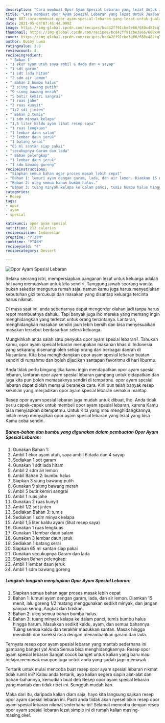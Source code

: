 ```yaml
---
description: "Cara membuat Opor Ayam Spesial Lebaran yang lezat Untuk Jualan"
title: "Cara membuat Opor Ayam Spesial Lebaran yang lezat Untuk Jualan"
slug: 887-cara-membuat-opor-ayam-spesial-lebaran-yang-lezat-untuk-jualan
date: 2021-05-04T07:46:44.999Z
image: https://img-global.cpcdn.com/recipes/bcd42ff91cbe3e66/680x482cq70/opor-ayam-spesial-lebaran-foto-resep-utama.jpg
thumbnail: https://img-global.cpcdn.com/recipes/bcd42ff91cbe3e66/680x482cq70/opor-ayam-spesial-lebaran-foto-resep-utama.jpg
cover: https://img-global.cpcdn.com/recipes/bcd42ff91cbe3e66/680x482cq70/opor-ayam-spesial-lebaran-foto-resep-utama.jpg
author: Bobby Luna
ratingvalue: 3.8
reviewcount: 4
recipeingredient:
- " Bahan 1"
- "1 ekor ayam utuh saya ambil 6 dada dan 4 sayap"
- "1 sdt garam"
- "1 sdt lada hitam"
- "2 sdm air lemon"
- " Bahan 2 bumbu halus"
- "3 siung bawang putih"
- "9 siung bawang merah"
- "5 butir kemiri sangrai"
- "1 ruas jahe"
- "2 ruas kunyit"
- "1/2 sdt jinten"
- " Bahan 3 tumis"
- "1 sdm minyak kelapa"
- "1,5 liter kaldu ayam lihat resep saya"
- "1 ruas lengkuas"
- "1 lembar daun salam"
- "3 lembar daun jeruk"
- "1 batang serai"
- "65 ml santan siap pakai"
- "secukupnya Garam dan lada"
- " Bahan pelengkap"
- "1 lembar daun jeruk"
- "1 sdm bawang goreng"
recipeinstructions:
- "Siapkan semua bahan agar proses masak lebih cepat"
- "Bahan 1: lumuri ayam dengan garam, lada, dan air lemon. Diamkan 15 menit, lalu goreng 1/2 matang menggunakan sedikit minyak, dan jangan sampai kering. Angkat dan tiriskan."
- "Bahan 2: uleg semua bahan bumbu halus."
- "Bahan 3: tuang minyak kelapa ke dalam panci, tumis bumbu halus hingga harum. Masukkan sedikit kaldu, ayam, dan semua bahannya. Tuang semua kaldu dan terakhir masukkan santan. Masak hingga mendidih dan koreksi rasa dengan menambahkan garam dan lada."
categories:
- Resep
tags:
- opor
- ayam
- spesial

katakunci: opor ayam spesial 
nutrition: 212 calories
recipecuisine: Indonesian
preptime: "PT38M"
cooktime: "PT46M"
recipeyield: "4"
recipecategory: Dessert

---
```



![Opor Ayam Spesial Lebaran](https://img-global.cpcdn.com/recipes/bcd42ff91cbe3e66/680x482cq70/opor-ayam-spesial-lebaran-foto-resep-utama.jpg)

Selaku seorang istri, mempersiapkan panganan lezat untuk keluarga adalah hal yang memuaskan untuk kita sendiri. Tanggung jawab seorang  wanita bukan sekedar mengurus rumah saja, namun kamu juga harus menyediakan kebutuhan gizi tercukupi dan masakan yang disantap keluarga tercinta harus nikmat.

Di masa  saat ini, anda sebenarnya dapat mengorder olahan jadi tanpa harus repot membuatnya dahulu. Tapi banyak juga lho mereka yang memang ingin menghidangkan yang terlezat untuk orang tercintanya. Lantaran, menghidangkan masakan sendiri jauh lebih bersih dan bisa menyesuaikan masakan tersebut berdasarkan selera keluarga. 



Mungkinkah anda salah satu penyuka opor ayam spesial lebaran?. Tahukah kamu, opor ayam spesial lebaran merupakan makanan khas di Indonesia yang sekarang disenangi oleh setiap orang dari berbagai daerah di Nusantara. Kita bisa menghidangkan opor ayam spesial lebaran buatan sendiri di rumahmu dan boleh dijadikan santapan favoritmu di hari liburmu.

Anda tidak perlu bingung jika kamu ingin mendapatkan opor ayam spesial lebaran, lantaran opor ayam spesial lebaran gampang untuk didapatkan dan juga kita pun boleh memasaknya sendiri di tempatmu. opor ayam spesial lebaran dapat diolah memalui beraneka cara. Kini pun telah banyak resep kekinian yang menjadikan opor ayam spesial lebaran semakin mantap.

Resep opor ayam spesial lebaran juga mudah untuk dibuat, lho. Anda tidak perlu capek-capek untuk membeli opor ayam spesial lebaran, karena Kamu bisa menyiapkan ditempatmu. Untuk Kita yang mau menghidangkannya, inilah resep menyajikan opor ayam spesial lebaran yang lezat yang bisa Kamu coba sendiri.

<!--inarticleads1-->

##### Bahan-bahan dan bumbu yang digunakan dalam pembuatan Opor Ayam Spesial Lebaran:

1. Gunakan  Bahan 1:
1. Ambil 1 ekor ayam utuh, saya ambil 6 dada dan 4 sayap
1. Sediakan 1 sdt garam
1. Gunakan 1 sdt lada hitam
1. Ambil 2 sdm air lemon
1. Ambil  Bahan 2: bumbu halus
1. Siapkan 3 siung bawang putih
1. Gunakan 9 siung bawang merah
1. Ambil 5 butir kemiri sangrai
1. Ambil 1 ruas jahe
1. Gunakan 2 ruas kunyit
1. Ambil 1/2 sdt jinten
1. Sediakan  Bahan 3: tumis
1. Sediakan 1 sdm minyak kelapa
1. Ambil 1,5 liter kaldu ayam (lihat resep saya)
1. Gunakan 1 ruas lengkuas
1. Gunakan 1 lembar daun salam
1. Gunakan 3 lembar daun jeruk
1. Sediakan 1 batang serai
1. Siapkan 65 ml santan siap pakai
1. Gunakan secukupnya Garam dan lada
1. Siapkan  Bahan pelengkap:
1. Ambil 1 lembar daun jeruk
1. Ambil 1 sdm bawang goreng




<!--inarticleads2-->

##### Langkah-langkah menyiapkan Opor Ayam Spesial Lebaran:

1. Siapkan semua bahan agar proses masak lebih cepat
1. Bahan 1: lumuri ayam dengan garam, lada, dan air lemon. Diamkan 15 menit, lalu goreng 1/2 matang menggunakan sedikit minyak, dan jangan sampai kering. Angkat dan tiriskan.
1. Bahan 2: uleg semua bahan bumbu halus.
1. Bahan 3: tuang minyak kelapa ke dalam panci, tumis bumbu halus hingga harum. Masukkan sedikit kaldu, ayam, dan semua bahannya. Tuang semua kaldu dan terakhir masukkan santan. Masak hingga mendidih dan koreksi rasa dengan menambahkan garam dan lada.




Ternyata resep opor ayam spesial lebaran yang mantab sederhana ini gampang banget ya! Anda Semua bisa menghidangkannya. Resep opor ayam spesial lebaran Sangat cocok banget untuk kalian yang baru mau belajar memasak maupun juga untuk anda yang sudah jago memasak.

Tertarik untuk mulai mencoba buat resep opor ayam spesial lebaran nikmat tidak rumit ini? Kalau anda tertarik, ayo kalian segera siapin alat-alat dan bahan-bahannya, kemudian buat deh Resep opor ayam spesial lebaran yang mantab dan tidak ribet ini. Sungguh mudah kan. 

Maka dari itu, daripada kalian diam saja, hayo kita langsung sajikan resep opor ayam spesial lebaran ini. Pasti anda tiidak akan nyesel bikin resep opor ayam spesial lebaran nikmat sederhana ini! Selamat mencoba dengan resep opor ayam spesial lebaran lezat simple ini di rumah kalian masing-masing,oke!.

